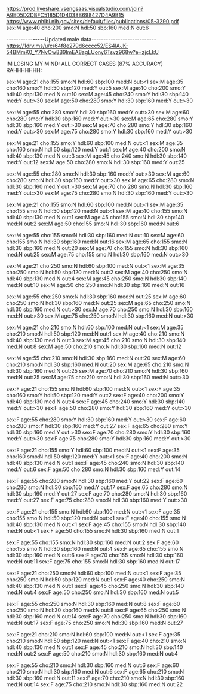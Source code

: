https://prod.liveshare.vsengsaas.visualstudio.com/join?A9ED5D2DBFC5185D1D4038B698427D4A9B15
https://www.nhlbi.nih.gov/sites/default/files/publications/05-3290.pdf
sex:M age:40 cho:200 smo:N hdl:50 sbp:160 med:N out:6

----------------Updated male data---------------------------
https://1drv.ms/u/c/64f8e279d6cccc52/ES4lAJK-54BMmK0_Y7NvOw8B9lmEA8agLUony6Tsvz968w?e=zjcLkU

IM LOSING MY MIND:
ALL CORRECT CASES (87% ACCURACY) 
RAHHHHHHH: 

sex:M age:21 cho:155 smo:N hdl:60 sbp:100 med:N out:<1
sex:M age:35 cho:160 smo:Y hdl:50 sbp:120 med:Y out:5
sex:M age:40 cho:200 smo:Y hdl:40 sbp:130 med:N out:10
sex:M age:45 cho:240 smo:Y hdl:30 sbp:140 med:Y out:>30
sex:M age:50 cho:280 smo:Y hdl:30 sbp:160 med:Y out:>30

sex:M age:55 cho:280 smo:Y hdl:30 sbp:160 med:Y out:>30
sex:M age:60 cho:280 smo:Y hdl:30 sbp:160 med:Y out:>30
sex:M age:65 cho:280 smo:Y hdl:30 sbp:160 med:Y out:>30
sex:M age:70 cho:280 smo:Y hdl:30 sbp:160 med:Y out:>30
sex:M age:75 cho:280 smo:Y hdl:30 sbp:160 med:Y out:>30 

sex:M age:21 cho:155 smo:Y hdl:60 sbp:100 med:N out:<1
sex:M age:35 cho:160 smo:N hdl:50 sbp:120 med:Y out:1
sex:M age:40 cho:200 smo:N hdl:40 sbp:130 med:N out:3
sex:M age:45 cho:240 smo:N hdl:30 sbp:140 med:Y out:12
sex:M age:50 cho:280 smo:N hdl:30 sbp:160 med:Y out:25

sex:M age:55 cho:280 smo:N hdl:30 sbp:160 med:Y out:>30
sex:M age:60 cho:280 smo:N hdl:30 sbp:160 med:Y out:>30
sex:M age:65 cho:280 smo:N hdl:30 sbp:160 med:Y out:>30
sex:M age:70 cho:280 smo:N hdl:30 sbp:160 med:Y out:>30
sex:M age:75 cho:280 smo:N hdl:30 sbp:160 med:Y out:>30

sex:M age:21 cho:155 smo:N hdl:60 sbp:100 med:N out:<1
sex:M age:35 cho:155 smo:N hdl:50 sbp:120 med:N out:<1
sex:M age:40 cho:155 smo:N hdl:40 sbp:130 med:N out:1
sex:M age:45 cho:155 smo:N hdl:30 sbp:140 med:N out:2
sex:M age:50 cho:155 smo:N hdl:30 sbp:160 med:N out:6

sex:M age:55 cho:155 smo:N hdl:30 sbp:160 med:N out:10
sex:M age:60 cho:155 smo:N hdl:30 sbp:160 med:N out:16
sex:M age:65 cho:155 smo:N hdl:30 sbp:160 med:N out:20
sex:M age:70 cho:155 smo:N hdl:30 sbp:160 med:N out:25
sex:M age:75 cho:155 smo:N hdl:30 sbp:160 med:N out:>30

sex:M age:21 cho:250 smo:N hdl:60 sbp:100 med:N out:<1
sex:M age:35 cho:250 smo:N hdl:50 sbp:120 med:N out:2
sex:M age:40 cho:250 smo:N hdl:40 sbp:130 med:N out:4
sex:M age:45 cho:250 smo:N hdl:30 sbp:140 med:N out:10
sex:M age:50 cho:250 smo:N hdl:30 sbp:160 med:N out:16

sex:M age:55 cho:250 smo:N hdl:30 sbp:160 med:N out:25
sex:M age:60 cho:250 smo:N hdl:30 sbp:160 med:N out:25
sex:M age:65 cho:250 smo:N hdl:30 sbp:160 med:N out:>30
sex:M age:70 cho:250 smo:N hdl:30 sbp:160 med:N out:>30
sex:M age:75 cho:250 smo:N hdl:30 sbp:160 med:N out:>30

sex:M age:21 cho:210 smo:N hdl:60 sbp:100 med:N out:<1
sex:M age:35 cho:210 smo:N hdl:50 sbp:120 med:N out:1
sex:M age:40 cho:210 smo:N hdl:40 sbp:130 med:N out:3
sex:M age:45 cho:210 smo:N hdl:30 sbp:140 med:N out:8
sex:M age:50 cho:210 smo:N hdl:30 sbp:160 med:N out:12

sex:M age:55 cho:210 smo:N hdl:30 sbp:160 med:N out:20
sex:M age:60 cho:210 smo:N hdl:30 sbp:160 med:N out:20
sex:M age:65 cho:210 smo:N hdl:30 sbp:160 med:N out:25
sex:M age:70 cho:210 smo:N hdl:30 sbp:160 med:N out:25
sex:M age:75 cho:210 smo:N hdl:30 sbp:160 med:N out:>30

sex:F age:21 cho:155 smo:N hdl:60 sbp:100 med:N out:<1
sex:F age:35 cho:160 smo:Y hdl:50 sbp:120 med:Y out:2
sex:F age:40 cho:200 smo:Y hdl:40 sbp:130 med:N out:4
sex:F age:45 cho:240 smo:Y hdl:30 sbp:140 med:Y out:>30
sex:F age:50 cho:280 smo:Y hdl:30 sbp:160 med:Y out:>30

sex:F age:55 cho:280 smo:Y hdl:30 sbp:160 med:Y out:>30
sex:F age:60 cho:280 smo:Y hdl:30 sbp:160 med:Y out:27
sex:F age:65 cho:280 smo:Y hdl:30 sbp:160 med:Y out:>30
sex:F age:70 cho:280 smo:Y hdl:30 sbp:160 med:Y out:>30
sex:F age:75 cho:280 smo:Y hdl:30 sbp:160 med:Y out:>30

sex:F age:21 cho:155 smo:Y hdl:60 sbp:100 med:N out:<1
sex:F age:35 cho:160 smo:N hdl:50 sbp:120 med:Y out:<1
sex:F age:40 cho:200 smo:N hdl:40 sbp:130 med:N out:1
sex:F age:45 cho:240 smo:N hdl:30 sbp:140 med:Y out:6
sex:F age:50 cho:280 smo:N hdl:30 sbp:160 med:Y out:14

sex:F age:55 cho:280 smo:N hdl:30 sbp:160 med:Y out:22
sex:F age:60 cho:280 smo:N hdl:30 sbp:160 med:Y out:17
sex:F age:65 cho:280 smo:N hdl:30 sbp:160 med:Y out:27
sex:F age:70 cho:280 smo:N hdl:30 sbp:160 med:Y out:27
sex:F age:75 cho:280 smo:N hdl:30 sbp:160 med:Y out:>30

sex:F age:21 cho:155 smo:N hdl:60 sbp:100 med:N out:<1
sex:F age:35 cho:155 smo:N hdl:50 sbp:120 med:N out:<1
sex:F age:40 cho:155 smo:N hdl:40 sbp:130 med:N out:<1
sex:F age:45 cho:155 smo:N hdl:30 sbp:140 med:N out:<1
sex:F age:50 cho:155 smo:N hdl:30 sbp:160 med:N out:1

sex:F age:55 cho:155 smo:N hdl:30 sbp:160 med:N out:2
sex:F age:60 cho:155 smo:N hdl:30 sbp:160 med:N out:4
sex:F age:65 cho:155 smo:N hdl:30 sbp:160 med:N out:6
sex:F age:70 cho:155 smo:N hdl:30 sbp:160 med:N out:11
sex:F age:75 cho:155 smo:N hdl:30 sbp:160 med:N out:17

sex:F age:21 cho:250 smo:N hdl:60 sbp:100 med:N out:<1
sex:F age:35 cho:250 smo:N hdl:50 sbp:120 med:N out:1
sex:F age:40 cho:250 smo:N hdl:40 sbp:130 med:N out:1
sex:F age:45 cho:250 smo:N hdl:30 sbp:140 med:N out:4
sex:F age:50 cho:250 smo:N hdl:30 sbp:160 med:N out:5

sex:F age:55 cho:250 smo:N hdl:30 sbp:160 med:N out:8
sex:F age:60 cho:250 smo:N hdl:30 sbp:160 med:N out:8
sex:F age:65 cho:250 smo:N hdl:30 sbp:160 med:N out:14
sex:F age:70 cho:250 smo:N hdl:30 sbp:160 med:N out:17
sex:F age:75 cho:250 smo:N hdl:30 sbp:160 med:N out:27

sex:F age:21 cho:210 smo:N hdl:60 sbp:100 med:N out:<1
sex:F age:35 cho:210 smo:N hdl:50 sbp:120 med:N out:<1
sex:F age:40 cho:210 smo:N hdl:40 sbp:130 med:N out:1
sex:F age:45 cho:210 smo:N hdl:30 sbp:140 med:N out:2
sex:F age:50 cho:210 smo:N hdl:30 sbp:160 med:N out:4

sex:F age:55 cho:210 smo:N hdl:30 sbp:160 med:N out:6
sex:F age:60 cho:210 smo:N hdl:30 sbp:160 med:N out:6
sex:F age:65 cho:210 smo:N hdl:30 sbp:160 med:N out:11
sex:F age:70 cho:210 smo:N hdl:30 sbp:160 med:N out:14
sex:F age:75 cho:210 smo:N hdl:30 sbp:160 med:N out:22
